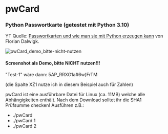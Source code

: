 # pwCard
### Python Passwortkarte (getestet mit Python 3.10)
YT Quelle: [Passwortkarten und wie man sie mit Python erzeugen kann](https://www.youtube.com/watch?v=jMu5olgIuOE) von Florian Dalwigk.

![pwCard_demo_bitte-nicht-nutzen](https://user-images.githubusercontent.com/1485851/167740263-5ba52786-42c4-4c31-93b9-917525cca4be.jpg)
#### Screenshot als Demo, bitte NICHT nutzen!!!

"Test-1" wäre dann: 5AP_RRXG1a#6w)FrTM

(die Spalte XZ1 nutze ich in diesem Beispiel auch für Zahlen)

pwCard ist eine ausführbare Datei für Linux (ca. 11MB) welche alle Abhängigkeiten enthält. Nach dem Download solltet ihr die SHA1 Prüfsumme checken!
Ausführen z.B.:
- ./pwCard
- ./pwCard 1
- ./pwCard 2
